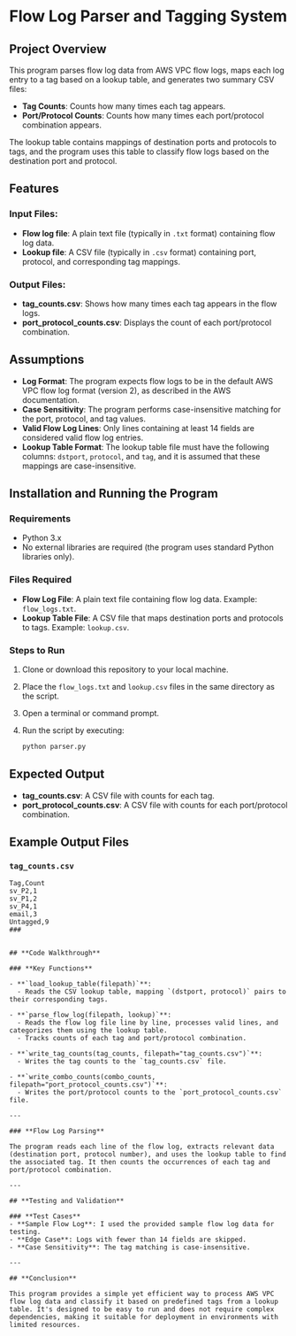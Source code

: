 # Flow Log Parser and Tagging System

## Project Overview

This program parses flow log data from AWS VPC flow logs, maps each log entry to a tag based on a lookup table, and generates two summary CSV files:

- **Tag Counts**: Counts how many times each tag appears.
- **Port/Protocol Counts**: Counts how many times each port/protocol combination appears.

The lookup table contains mappings of destination ports and protocols to tags, and the program uses this table to classify flow logs based on the destination port and protocol.

## Features

### Input Files:
- **Flow log file**: A plain text file (typically in `.txt` format) containing flow log data.
- **Lookup file**: A CSV file (typically in `.csv` format) containing port, protocol, and corresponding tag mappings.

### Output Files:
- **tag_counts.csv**: Shows how many times each tag appears in the flow logs.
- **port_protocol_counts.csv**: Displays the count of each port/protocol combination.

## Assumptions

- **Log Format**: The program expects flow logs to be in the default AWS VPC flow log format (version 2), as described in the AWS documentation.
- **Case Sensitivity**: The program performs case-insensitive matching for the port, protocol, and tag values.
- **Valid Flow Log Lines**: Only lines containing at least 14 fields are considered valid flow log entries.
- **Lookup Table Format**: The lookup table file must have the following columns: `dstport`, `protocol`, and `tag`, and it is assumed that these mappings are case-insensitive.

## Installation and Running the Program

### Requirements
- Python 3.x
- No external libraries are required (the program uses standard Python libraries only).

### Files Required
- **Flow Log File**: A plain text file containing flow log data. Example: `flow_logs.txt`.
- **Lookup Table File**: A CSV file that maps destination ports and protocols to tags. Example: `lookup.csv`.

### Steps to Run
1. Clone or download this repository to your local machine.
2. Place the `flow_logs.txt` and `lookup.csv` files in the same directory as the script.
3. Open a terminal or command prompt.
4. Run the script by executing:

    ```bash
    python parser.py
    ```

## Expected Output
- **tag_counts.csv**: A CSV file with counts for each tag.
- **port_protocol_counts.csv**: A CSV file with counts for each port/protocol combination.

## Example Output Files

### `tag_counts.csv`
```csv
Tag,Count
sv_P2,1
sv_P1,2
sv_P4,1
email,3
Untagged,9
###


## **Code Walkthrough**

### **Key Functions**

- **`load_lookup_table(filepath)`**:
  - Reads the CSV lookup table, mapping `(dstport, protocol)` pairs to their corresponding tags.

- **`parse_flow_log(filepath, lookup)`**:
  - Reads the flow log file line by line, processes valid lines, and categorizes them using the lookup table.
  - Tracks counts of each tag and port/protocol combination.

- **`write_tag_counts(tag_counts, filepath="tag_counts.csv")`**:
  - Writes the tag counts to the `tag_counts.csv` file.

- **`write_combo_counts(combo_counts, filepath="port_protocol_counts.csv")`**:
  - Writes the port/protocol counts to the `port_protocol_counts.csv` file.

---

### **Flow Log Parsing**

The program reads each line of the flow log, extracts relevant data (destination port, protocol number), and uses the lookup table to find the associated tag. It then counts the occurrences of each tag and port/protocol combination.

---

## **Testing and Validation**

### **Test Cases**
- **Sample Flow Log**: I used the provided sample flow log data for testing.
- **Edge Case**: Logs with fewer than 14 fields are skipped.
- **Case Sensitivity**: The tag matching is case-insensitive.

---

## **Conclusion**

This program provides a simple yet efficient way to process AWS VPC flow log data and classify it based on predefined tags from a lookup table. It's designed to be easy to run and does not require complex dependencies, making it suitable for deployment in environments with limited resources.
